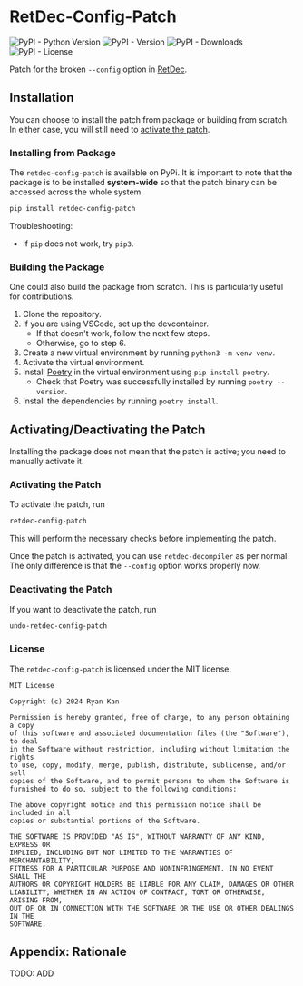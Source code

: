 # RetDec-Config-Patch

<!-- TODO: Update base URLs -->

![PyPI - Python Version](https://img.shields.io/pypi/pyversions/retdec-config-patch?pypiBaseUrl=https%3A%2F%2Ftest.pypi.org&logo=python)
![PyPI - Version](https://img.shields.io/pypi/v/retdec-config-patch?pypiBaseUrl=https%3A%2F%2Ftest.pypi.org&logo=pypi)
![PyPI - Downloads](https://img.shields.io/pypi/dm/retdec-config-patch)
![PyPI - License](https://img.shields.io/pypi/l/retdec-config-patch?pypiBaseUrl=https%3A%2F%2Ftest.pypi.org)

Patch for the broken `--config` option in [RetDec](https://github.com/avast/retdec).

## Installation

You can choose to install the patch from package or building from scratch. In either case, you will still need to [activate the patch](#activating-the-patch).

### Installing from Package

The `retdec-config-patch` is available on PyPi. It is important to note that the package is to be installed **system-wide** so that the patch binary can be accessed across the whole system.

```bash
pip install retdec-config-patch
```

Troubleshooting:

- If `pip` does not work, try `pip3`.

### Building the Package

One could also build the package from scratch. This is particularly useful for contributions.

1. Clone the repository.
2. If you are using VSCode, set up the devcontainer.
    - If that doesn't work, follow the next few steps.
    - Otherwise, go to step 6.
3. Create a new virtual environment by running `python3 -m venv venv`.
4. Activate the virtual environment.
5. Install [Poetry](https://python-poetry.org/) in the virtual environment using `pip install poetry`.
    - Check that Poetry was successfully installed by running `poetry --version`.
6. Install the dependencies by running `poetry install`.

## Activating/Deactivating the Patch

Installing the package does not mean that the patch is active; you need to manually activate it.

### Activating the Patch

To activate the patch, run

```bash
retdec-config-patch
```

This will perform the necessary checks before implementing the patch.

Once the patch is activated, you can use `retdec-decompiler` as per normal. The only difference is that the `--config` option works properly now.

### Deactivating the Patch

If you want to deactivate the patch, run

```bash
undo-retdec-config-patch
```

### License

The `retdec-config-patch` is licensed under the MIT license.

```
MIT License

Copyright (c) 2024 Ryan Kan

Permission is hereby granted, free of charge, to any person obtaining a copy
of this software and associated documentation files (the "Software"), to deal
in the Software without restriction, including without limitation the rights
to use, copy, modify, merge, publish, distribute, sublicense, and/or sell
copies of the Software, and to permit persons to whom the Software is
furnished to do so, subject to the following conditions:

The above copyright notice and this permission notice shall be included in all
copies or substantial portions of the Software.

THE SOFTWARE IS PROVIDED "AS IS", WITHOUT WARRANTY OF ANY KIND, EXPRESS OR
IMPLIED, INCLUDING BUT NOT LIMITED TO THE WARRANTIES OF MERCHANTABILITY,
FITNESS FOR A PARTICULAR PURPOSE AND NONINFRINGEMENT. IN NO EVENT SHALL THE
AUTHORS OR COPYRIGHT HOLDERS BE LIABLE FOR ANY CLAIM, DAMAGES OR OTHER
LIABILITY, WHETHER IN AN ACTION OF CONTRACT, TORT OR OTHERWISE, ARISING FROM,
OUT OF OR IN CONNECTION WITH THE SOFTWARE OR THE USE OR OTHER DEALINGS IN THE
SOFTWARE.
```

## Appendix: Rationale

TODO: ADD

